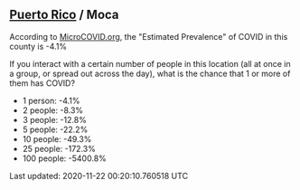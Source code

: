 
## [Puerto Rico](/united-states/puerto-rico) / Moca

According to [MicroCOVID.org](http://microcovid.org),
the "Estimated Prevalence" of COVID in this county is -4.1%

If you interact with a certain number of people in this location
(all at once in a group, or spread out across the day), what is the chance that
1 or more of them has COVID?

- 1 person: -4.1%
- 2 people: -8.3%
- 3 people: -12.8%
- 5 people: -22.2%
- 10 people: -49.3%
- 25 people: -172.3%
- 100 people: -5400.8%

Last updated: 2020-11-22 00:20:10.760518 UTC
